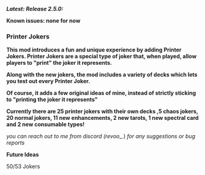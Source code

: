 
***Latest: Release 2.5.0:***

**Known issues: none for now**

### **Printer Jokers**

**This mod introduces a fun and unique experience by adding Printer Jokers. Printer Jokers are a special type of joker that, when played, allow players to "print" the joker it represents.**

**Along with the new jokers, the mod includes a variety of decks which lets you test out every Printer Joker.**

**Of course, it adds a few original ideas of mine, instead of strictly sticking to "printing the joker it represents"**


**Currently there are 25 printer jokers with their own decks ,5 chaos jokers, 20 normal jokers, 11 new enhancements, 2 new tarots, 1 new spectral card and 2 new consumable types!**



_you can reach out to me from discord (revoo__.) _for any suggestions or bug reports_


**Future Ideas**

50/53 Jokers
